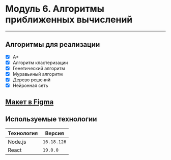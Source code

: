 # Модуль 6. Алгоритмы приближенных вычислений

---  

## Алгоритмы для реализации

- [x] A*  
- [x] Алгоритм кластеризации  
- [x] Генетический алгоритм  
- [x] Муравьиный алгоритм  
- [x] Дерево решений  
- [x] Нейронная сеть  

## [Макет в Figma](https://www.figma.com/design/xTi926ZMDnjgsSsLOreMeX/HITSEdu?node-id=1-3&p=f&t=ye79poNDUIUtgJai-0)  

## Используемые технологии  

| Технология | Версия      |  
|------------|-------------|  
| Node.js    | `16.18.126` |  
| React      | `19.0.0`    |  

